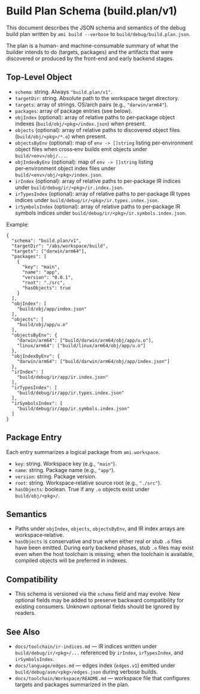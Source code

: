 # Build Plan Schema (build.plan/v1)

This document describes the JSON schema and semantics of the debug build plan
written by `ami build --verbose` to `build/debug/build.plan.json`.

The plan is a human- and machine-consumable summary of what the builder
intends to do (targets, packages) and the artifacts that were discovered or
produced by the front-end and early backend stages.

## Top-Level Object

- `schema`: string. Always `"build.plan/v1"`.
- `targetDir`: string. Absolute path to the workspace target directory.
- `targets`: array of strings. OS/arch pairs (e.g., `"darwin/arm64"`).
- `packages`: array of package entries (see below).
- `objIndex` (optional): array of relative paths to per‑package object indexes
  (`build/obj/<pkg>/index.json`) when present.
- `objects` (optional): array of relative paths to discovered object files
  (`build/obj/<pkg>/*.o`) when present.
- `objectsByEnv` (optional): map of `env -> []string` listing per‑environment object files when cross‑env builds emit objects under `build/<env>/obj/...`.
- `objIndexByEnv` (optional): map of `env -> []string` listing per‑environment object index files under `build/<env>/obj/<pkg>/index.json`.
- `irIndex` (optional): array of relative paths to per‑package IR indices under `build/debug/ir/<pkg>/ir.index.json`.
- `irTypesIndex` (optional): array of relative paths to per‑package IR types indices under `build/debug/ir/<pkg>/ir.types.index.json`.
- `irSymbolsIndex` (optional): array of relative paths to per‑package IR symbols indices under `build/debug/ir/<pkg>/ir.symbols.index.json`.

Example:

```
{
  "schema": "build.plan/v1",
  "targetDir": "/abs/workspace/build",
  "targets": ["darwin/arm64"],
  "packages": [
    {
      "key": "main",
      "name": "app",
      "version": "0.0.1",
      "root": "./src",
      "hasObjects": true
    }
  ],
  "objIndex": [
    "build/obj/app/index.json"
  ],
  "objects": [
    "build/obj/app/u.o"
  ],
  "objectsByEnv": {
    "darwin/arm64": ["build/darwin/arm64/obj/app/u.o"],
    "linux/arm64": ["build/linux/arm64/obj/app/u.o"]
  },
  "objIndexByEnv": {
    "darwin/arm64": ["build/darwin/arm64/obj/app/index.json"]
  },
  "irIndex": [
    "build/debug/ir/app/ir.index.json"
  ],
  "irTypesIndex": [
    "build/debug/ir/app/ir.types.index.json"
  ],
  "irSymbolsIndex": [
    "build/debug/ir/app/ir.symbols.index.json"
  ]
}
```

## Package Entry

Each entry summarizes a logical package from `ami.workspace`.

- `key`: string. Workspace key (e.g., `"main"`).
- `name`: string. Package name (e.g., `"app"`).
- `version`: string. Package version.
- `root`: string. Workspace‑relative source root (e.g., `"./src"`).
- `hasObjects`: boolean. True if any `.o` objects exist under `build/obj/<pkg>/`.

## Semantics

- Paths under `objIndex`, `objects`, `objectsByEnv`, and IR index arrays are workspace‑relative.
- `hasObjects` is conservative and true when either real or stub `.o` files have been emitted. During early
  backend phases, stub `.o` files may exist even when the host toolchain is missing; when the toolchain is
  available, compiled objects will be preferred in indexes.

## Compatibility

- This schema is versioned via the `schema` field and may evolve. New optional fields may be added to preserve
  backward compatibility for existing consumers. Unknown optional fields should be ignored by readers.

## See Also
- `docs/toolchain/ir-indices.md` — IR indices written under `build/debug/ir/<pkg>/...` referenced by `irIndex`, `irTypesIndex`, and `irSymbolsIndex`.
- `docs/language/edges.md` — edges index (`edges.v1`) emitted under `build/debug/asm/<pkg>/edges.json` during verbose builds.
- `docs/toolchain/Workspace/README.md` — workspace file that configures targets and packages summarized in the plan.
